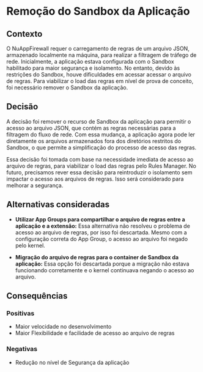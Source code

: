 # Remoção do Sandbox da Aplicação

## Contexto
O NuAppFirewall requer o carregamento de regras de um arquivo JSON, armazenado localmente na máquina, para realizar a filtragem de tráfego de rede. Inicialmente, a aplicação estava configurada com o Sandbox habilitado para maior segurança e isolamento. No entanto, devido às restrições do Sandbox, houve dificuldades em acessar acessar o arquivo de regras. Para viabilizar o load das regras em nível de prova de conceito, foi necessário remover o Sandbox da aplicação.

## Decisão
A decisão foi remover o recurso de Sandbox da aplicação para permitir o acesso ao arquivo JSON, que contém as regras necessárias para a filtragem do fluxo de rede. Com essa mudança, a aplicação agora pode ler diretamente os arquivos armazenados fora dos diretórios restritos do Sandbox, o que permite a simplificação do processo de acesso das regras. 

Essa decisão foi tomada com base na necessidade imediata de acesso ao arquivo de regras, para viabilizar o load das regras pelo Rules Manager. No futuro, precisamos rever essa decisão para reintroduzir o isolamento sem impactar o acesso aos arquivos de regras. Isso será considerado para melhorar a segurança.

## Alternativas consideradas
* **Utilizar App Groups para compartilhar o arquivo de regras entre a aplicação e a extensão:** Essa alternativa não resolveu o problema de acesso ao arquivo de regras, por isso foi descartada. Mesmo com a configuração correta do App Group, o acesso ao arquivo foi negado pelo kernel.

* **Migração do arquivo de regras para o container de Sandbox da aplicação:** Essa opção foi descartada porque a migração não estava funcionando corretamente e o kernel continuava negando o acesso ao arquivo.

## Consequências

### Positivas

* Maior velocidade no desenvolvimento
* Maior Flexibilidade e facilidade de acesso ao arquivo de regras

### Negativas

* Redução no nível de Segurança da aplicação
